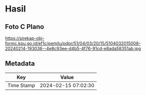 # Hasil

## Foto C Plano

https://sirekap-obj-formc.kpu.go.id/ef1c/pemilu/pdpr/51/04/03/20/15/5104032015008-20240214-193036--4e8c93ee-d4b5-4f76-91cd-e8ada58351ab.jpg


## Metadata

| Key        | Value               |
| ---------- | ------------------- |
| Time Stamp | 2024-02-15 07:02:30 |



